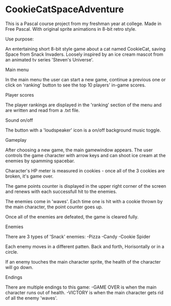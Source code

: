 # CookieCatSpaceAdventure
This is a Pascal course project from my freshman year at college.
Made in Free Pascal. With original sprite animations in 8-bit retro
style.

Use purpose:

An entertaining short 8-bit style game about a cat named CookieCat,
saving Space from Snack Invaders. Loosely inspired by an ice cream mascot
from an animated tv series 'Steven's Universe'.

Main menu

In the main menu the user can start a new game, continue a previous one
or click on 'ranking' button to see the top 10 players' in-game scores.

Player scores

The player rankings are displayed in the 'ranking' section of the menu
and are written and read from a .txt file.

Sound on/off

The button with a 'loudspeaker' icon is a on/off background music toggle.

Gameplay 

After choosing a new game, the main gamewindow appears. The user controls
the game character with arrow keys and can shoot ice cream at the enemies 
by spamming spacebar. 

Character's HP meter is measured in cookies - once all of the 3 cookies are
broken, it's game over.

The game points counter is displayed in the upper right corner of the screen
and renews with each successfull hit to the enemies.

The enemies come in 'waves'. Each time one is hit with a cookie thrown by the
main character, the point counter goes up.

Once all of the enemies are defeated, the game is cleared fully.

Enemies

There are 3 types of 'Snack' enemies:
-Pizza
-Candy
-Cookie Spider

Each enemy moves in a different patten.
Back and forth, Horisontally or in a circle.

If an enemy touches the main character sprite, the health of the character will
go down.

Endings

There are multiple endings to this game:
-GAME OVER is when the main character runs out of health.
-VICTORY is when the main character gets rid of all the enemy 'waves'.




